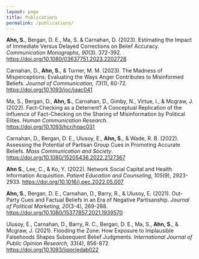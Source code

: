 ```yaml
---
layout: page
title: Publications
permalink: /publications/
---
```

**Ahn, S.**, Bergan, D. E., Ma, S. & Carnahan, D. (2023). Estimating the Impact of Immediate Versus Delayed Corrections on Belief Accuracy. *Communication Monographs, 90*(3). 372-392. https://doi.org/10.1080/03637751.2023.2202728

Carnahan, D., **Ahn, S.**, & Turner, M. M. (2023). The Madness of Misperceptions: Evaluating the Ways Anger Contributes to Misinformed Beliefs. *Journal of Communication, 73*(1), 60-72. https://doi.org/10.1093/joc/jqac041

Ma, S., Bergan, D., **Ahn, S.**, Carnahan, D., Gimby, N., Virtue, I., & Mcgraw, J. (2022). Fact-Checking as a Deterrent? A Conceptual Replication of the Influence of Fact-Checking on the Sharing of Misinformation by Political Elites. *Human Communication Research*. https://doi.org/10.1093/hcr/hqac031

Carnahan, D., Bergan, D. E., Ulusoy, E., **Ahn, S.**, & Wade, R. B. (2022). Assessing the Potential of Partisan Group Cues in Promoting Accurate Beliefs. *Mass Communication and Society*. https://doi.org/10.1080/15205436.2022.2127367

**Ahn S.**, Lee, C., & Ko, Y. (2022). Network Social Capital and Health Information Acquisition. *Patient Education and Counseling, 105*(9), 2923-2933. https://doi.org/10.1016/j.pec.2022.05.007

**Ahn, S.**, Bergan, D. E., Carnahan, D., Barry, R., & Ulusoy, E. (2021). Out-Party Cues and Factual Beliefs in an Era of Negative Partisanship. *Journal of Political Marketing, 20*(3-4), 269-288. https://doi.org/10.1080/15377857.2021.1939570

Ulusoy, E., Carnahan, D., Barry, R. C., Bergan, D. E., Ma, S., **Ahn, S.**, & Mcgraw, J. (2021). Flooding the Zone: How Exposure to Implausible Falsehoods Shapes Subsequent Belief Judgments. *International Journal of Public Opinion Research, 33*(4), 856-872. https://doi.org/10.1093/ijpor/edab022

